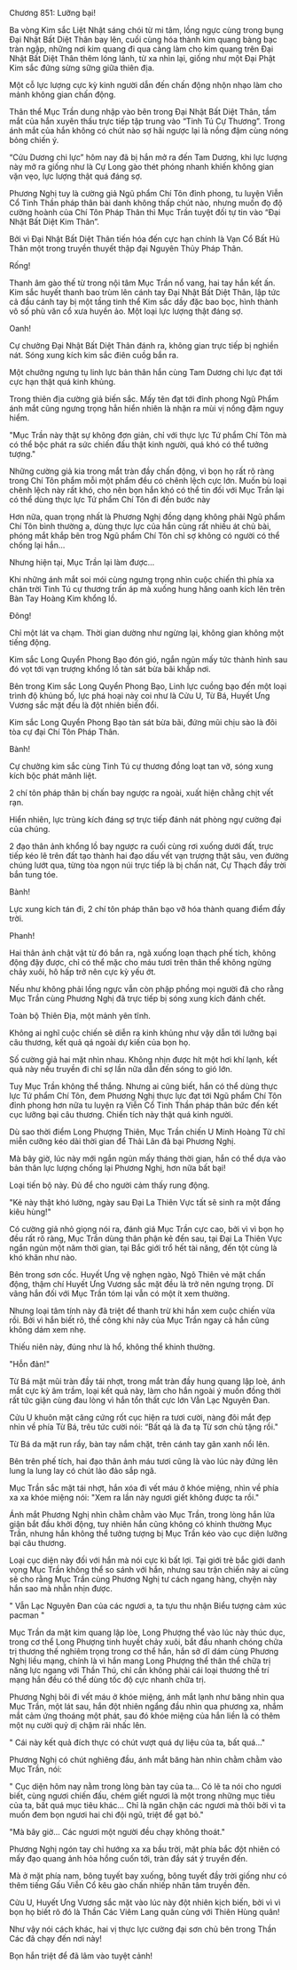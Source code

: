 




Chương 851: Lưỡng bại!


Ba vòng Kim sắc Liệt Nhật sáng chói từ mi tâm, lồng ngực cùng trong bụng Đại Nhật Bất Diệt Thân bay lên, cuối cùng hóa thành kim quang bàng bạc tràn ngập, những nơi kim quang đi qua càng làm cho kim quang trên Đại Nhật Bất Diệt Thân thêm lóng lánh, từ xa nhìn lại, giống như một Đại Phật Kim sắc đứng sừng sững giữa thiên địa.

Một cỗ lực lượng cực kỳ kinh người dẫn đến chấn động nhộn nhạo làm cho mảnh không gian chấn động.

Thân thể Mục Trần dung nhập vào bên trong Đại Nhật Bất Diệt Thân, tầm mắt của hắn xuyên thấu trực tiếp tập trung vào “Tinh Tú Cự Thương”. Trong ánh mắt của hắn không có chút nào sợ hãi ngược lại là nồng đậm cùng nóng bỏng chiến ý.

“Cửu Dương chi lực” hôm nay đã bị hắn mở ra đến Tam Dương, khi lực lượng này mở ra giống như là Cự Long gào thét phóng nhanh khiến không gian vặn vẹo, lực lượng thật quá đáng sợ.

Phương Nghị tuy là cường giả Ngũ phẩm Chí Tôn đỉnh phong, tu luyện Viễn Cổ Tinh Thần pháp thân bài danh không thấp chút nào, nhưng muốn đọ độ cường hoành của Chí Tôn Pháp Thân thì Mục Trần tuyệt đối tự tin vào “Đại Nhật Bất Diệt Kim Thân”.

Bởi vì Đại Nhật Bất Diệt Thân tiến hóa đến cực hạn chính là Vạn Cổ Bất Hủ Thân một trong truyền thuyết thập đại Nguyên Thủy Pháp Thân.

Rống!

Thanh âm gào thế từ trong nội tâm Mục Trần nổ vang, hai tay hắn kết ấn. Kim sắc huyết thanh bao trùm lên cánh tay Đại Nhật Bất Diệt Thân, lập tức cả đầu cánh tay bị một tầng tinh thể Kim sắc dầy đặc bao bọc, hình thành vô số phù văn cổ xưa huyền ảo. Một loại lực lượng thật đáng sợ.

Oanh!

Cự chưởng Đại Nhật Bất Diệt Thân đánh ra, không gian trực tiếp bị nghiền nát. Sóng xung kích kim sắc điên cuồg bắn ra.

Một chưởng ngưng tụ linh lực bản thân hắn cùng Tam Dương chi lực đạt tới cực hạn thật quá kinh khủng.

Trong thiên địa cường giả biến sắc. Mấy tên đạt tới đỉnh phong Ngũ Phẩm ánh mắt cũng ngưng trọng hẳn hiển nhiên là nhận ra mùi vị nồng đậm nguy hiểm.

"Mục Trần này thật sự không đơn giản, chỉ với thực lực Tứ phẩm Chí Tôn mà có thể bộc phát ra sức chiến đấu thật kinh người, quá khó có thể tưởng tượng."

Những cường giả kia trong mắt tràn đầy chấn động, vì bọn họ rất rõ ràng trong Chí Tôn phẩm mỗi một phẩm đều có chênh lệch cực lớn. Muốn bù loại chênh lệch này rất khó, cho nên bọn hắn khó có thể tin đối với Mục Trần lại có thể dùng thực lực Tứ phẩm Chí Tôn đi đến bước này

Hơn nữa, quan trọng nhất là Phương Nghị đồng dạng không phải Ngũ phẩm Chí Tôn bình thường a, dùng thực lực của hắn cùng rất nhiều át chủ bài, phóng mắt khắp bên trog Ngũ phẩm Chí Tôn chỉ sợ không có người có thể chống lại hắn...

Nhưng hiện tại, Mục Trần lại làm được...

Khi những ánh mắt soi mói cùng ngưng trọng nhìn cuộc chiến thì phía xa chân trời Tinh Tú cự thương trấn áp mà xuống hung hăng oanh kích lên trên Bàn Tay Hoàng Kim khổng lồ.

Đông!

Chỉ một lát va chạm. Thời gian dường như ngừng lại, không gian không một tiếng động.

Kim sắc Long Quyển Phong Bạo đón gió, ngắn ngủn mấy tức thành hình sau đó vọt tới vạn trượng khổng lồ tàn sát bừa bãi khắp nơi.

Bên trong Kim sắc Long Quyển Phong Bạo, Linh lực cuồng bạo đến một loại trình độ khủng bố, lực phá hoại này coi như là Cửu U, Từ Bá, Huyết Ưng Vương sắc mặt đều là đột nhiên biến đổi.

Kim sắc Long Quyển Phong Bạo tàn sát bừa bãi, đứng mũi chịu sào là đôi tòa cự đại Chí Tôn Pháp Thân.

Bành!

Cự chưởng kim sắc cùng Tinh Tú cự thương đồng loạt tan vỡ, sóng xung kích bộc phát mãnh liệt.

2 chí tôn pháp thân bị chấn bay ngược ra ngoài, xuất hiện chằng chịt vết rạn.

Hiển nhiên, lực trùng kích đáng sợ trực tiếp đánh nát phòng ngự cường đại của chúng.

2 đạo thân ảnh khổng lồ bay ngược ra cuối cùng rơi xuống dưới đất, trực tiếp kéo lê trên đất tạo thành hai đạo dấu vết vạn trượng thật sâu, ven đường chúng lướt qua, từng tòa ngọn núi trực tiếp là bị chấn nát, Cự Thạch đầy trời bắn tung tóe.

Bành!

Lực xung kích tán đi, 2 chí tôn pháp thân bạo vỡ hóa thành quang điểm đầy trời.

Phanh!

Hai thân ảnh chật vật từ đó bắn ra, ngã xuống loạn thạch phế tích, không động đậy được, chỉ có thể mặc cho máu tươi trên thân thể không ngừng chảy xuôi, hô hấp trở nên cực kỳ yếu ớt.

Nếu như không phải lồng ngực vẫn còn phập phồng mọi người đã cho rằng Mục Trần cùng Phương Nghị đã trực tiếp bị sóng xung kích đánh chết.

Toàn bộ Thiên Địa, một mảnh yên tĩnh.

Không ai nghĩ cuộc chiến sẽ diễn ra kinh khủng như vậy dẫn tới lưỡng bại câu thương, kết quả qá ngoài dự kiến của bọn họ.

Số cường giả hai mặt nhìn nhau. Không nhịn được hít một hơi khí lạnh, kết quả này nếu truyền đi chỉ sợ lần nữa dẫn đến sóng to gió lớn.

Tuy Mục Trần không thể thắng. Nhưng ai cũng biết, hắn có thể dùng thực lực Tứ phẩm Chí Tôn, đem Phương Nghị thực lực đạt tới Ngũ phẩm Chí Tôn đỉnh phong hơn nữa tu luyện ra Viễn Cổ Tinh Thần pháp thân bức đến kết cục lưỡng bại câu thương. Chiến tích này thật quá kinh người.

Dù sao thời điểm Long Phượng Thiên, Mục Trần chiến U Minh Hoàng Tử chĩ miễn cưỡng kéo dài thời gian để Thải Lân đả bại Phương Nghị.

Mà bây giờ, lúc này mới ngắn ngủn mấy tháng thời gian, hắn có thể dựa vào bản thân lực lượng chống lại Phương Nghị, hơn nữa bất bại!

Loại tiến bộ này. Đủ để cho người cảm thấy rung động.

"Kẻ này thật khó lường, ngày sau Đại La Thiên Vực tất sẽ sinh ra một đấng kiêu hùng!"

Có cường giả nhỏ giọng nói ra, đánh giá Mục Trần cực cao, bởi vì vì bọn họ đều rất rõ ràng, Mục Trần dùng thân phận kẻ đến sau, tại Đại La Thiên Vực ngắn ngủn một năm thời gian, tại Bắc giới trổ hết tài năng, đến tột cùng là khó khăn như nào.

Bên trong sơn cốc. Huyết Ưng vệ nghẹn ngào, Ngô Thiên vẻ mặt chấn động, thậm chí Huyết Ưng Vương sắc mặt đều là trở nên ngưng trọng. Dĩ vãng hắn đối với Mục Trần tóm lại vẫn có một ít xem thường.

Nhưng loại tâm tính này đã triệt để thanh trừ khi hắn xem cuộc chiến vừa rồi. Bởi vì hắn biết rõ, thế công khi nãy của Mục Trần ngay cả hắn cũng không dám xem nhẹ.

Thiếu niên này, đúng như là hổ, không thể khinh thường.

"Hỗn đản!"

Từ Bá mặt mũi tràn đầy tái nhợt, trong mắt tràn đầy hung quang lập loè, ánh mắt cực kỳ âm trầm, loại kết quả này, làm cho hắn ngoài ý muốn đồng thời rất tức giận cùng đau lòng vì hắn tổn thất cực lớn Vẫn Lạc Nguyên Đan.

Cửu U khuôn mặt căng cứng rốt cục hiện ra tươi cười, nàng đôi mắt đẹp nhìn về phía Từ Bá, trêu tức cười nói: “Bất qá là đa tạ Từ sơn chủ tặng rồi."

Từ Bá da mặt run rẩy, bàn tay nắm chặt, trên cánh tay gân xanh nổi lên.

Bên trên phế tích, hai đạo thân ảnh máu tươi cũng là vào lúc này đứng lên lung la lung lay có chút lảo đảo sắp ngã.

Mục Trần sắc mặt tái nhợt, hắn xóa đi vết máu ở khóe miệng, nhìn về phía xa xa khóe miệng nói: "Xem ra lần này ngươi giết không được ta rồi."

Ánh mắt Phương Nghị nhìn chằm chằm vào Mục Trần, trong lòng hắn lửa giận bắt đầu khởi động, tuy nhiên hắn cũng không có khinh thường Mục Trần, nhưng hắn không thể tưởng tượng bị Mục Trần kéo vào cục diện lưỡng bại câu thương.

Loại cục diện này đối với hắn mà nói cực kì bất lợi. Tại giới trẻ bắc giới danh vọng Mục Trần không thể so sánh với hắn, nhưng sau trận chiến này ai cũng sẽ cho rằng Mục Trần cùng Phương Nghị tư cách ngang hàng, chyện này hắn sao mà nhẫn nhịn được.

" Vẫn Lạc Nguyên Đan của các ngươi a, ta tựu thu nhận Biểu tượng cảm xúc pacman "

Mục Trần da mặt kim quang lập lòe, Long Phượng thể vào lúc này thúc dục, trong cơ thể Long Phượng tinh huyết chảy xuôi, bắt đầu nhanh chóng chữa trị thương thế nghiêm trọng trong cơ thể hắn, hắn sở dĩ dám cùng Phương Nghị liều mạng, chính là vì hắn mang Long Phượng thể thân thể chữa trị năng lực ngang với Thần Thú, chỉ cần không phải cái loại thương thế trí mạng hắn đều có thể dùng tốc độ cực nhanh chữa trị.

Phương Nghị bôi đi vết máu ở khóe miệng, ánh mắt lạnh như băng nhìn qua Mục Trần, một lát sau, hắn đột nhiên ngẩng đầu nhìn qua phương xa, nhắm mắt cảm ứng thoáng một phát, sau đó khóe miệng của hắn liền là có thêm một nụ cười quỷ dị chậm rãi nhấc lên.

" Cái này kết quả đích thực có chút vượt quá dự liệu của ta, bất quá..."

Phương Nghị có chút nghiêng đầu, ánh mắt băng hàn nhìn chằm chằm vào Mục Trần, nói: 

" Cục diện hôm nay nằm trong lòng bàn tay của ta... Có lẽ ta nói cho ngươi biết, cùng ngươi chiến đấu, chém giết ngươi là một trong những mục tiêu của ta, bất quá mục tiêu khác... Chỉ là ngăn chặn các ngươi mà thôi bởi vì ta muốn đem bọn ngươi hai chi đội ngũ, triệt để gạt bỏ."

"Mà bây giờ... Các ngươi một người đều chạy không thoát."

Phương Nghị ngón tay chỉ hướng xa xa bầu trời, mặt phía bắc đột nhiên có mấy đạo quang ảnh hỏa hồng cuốn tới, tràn đầy sát ý truyền đến.

Mà ở mặt phía nam, bông tuyết bay xuống, bông tuyết đầy trời giống như có thêm tiếng Gấu Viễn Cổ kêu gào chấn nhiếp nhân tâm truyền đến.

Cửu U, Huyết Ưng Vương sắc mặt vào lúc này đột nhiên kịch biến, bởi vì vì bọn họ biết rõ đó là Thần Các Viêm Lang quân cùng với Thiên Hùng quân!

Như vậy nói cách khác, hai vị thực lực cường đại sơn chủ bên trong Thần Các đã chạy đến nơi này!

Bọn hắn triệt để đã lâm vào tuyệt cảnh!





